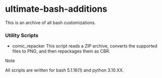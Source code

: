 # ultimate-bash-additions

This is an archive of all bash customizations.

### Utility Scripts

- comic_repacker
  This script reads a ZIP archive, converts the supported files to PNG, and then repackages them as CBR.

> [!NOTE]
> All scripts are written for bash 5.1.16(1) and python 3.10.XX.
